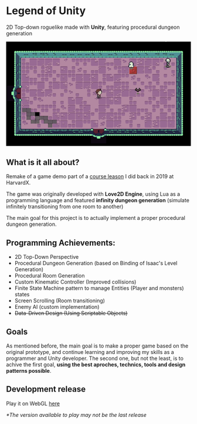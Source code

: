 # Legend of Unity
2D Top-down roguelike made with **Unity**, featuring procedural dungeon generation

<p align="center">
  <img src="Media/legend_unity_gameplay.gif" alt="Gameplay v0.4.1">
</p>

## What is it all about?

Remake of a game demo part of a [course leason](https://cs50.harvard.edu/games/2018/lectures/5/) I did back in 2019 at HarvardX.

The game was originally developed with **Love2D Engine**, using Lua as a programming language and featured **infinity dungeon generation** (simulate infinitely transitioning from one room to another)

The main goal for this project is to actually implement a proper procedural dungeon generation.

## Programming Achievements:
* 2D Top-Down Perspective
* Procedural Dungeon Generation (based on Binding of Isaac's Level Generation)
* Procedural Room Generation
* Custom Kinematic Controller (Improved collisions)
* Finite State Machine pattern to manage Entities (Player and monsters) states
* Screen Scrolling (Room transitioning)
* Enemy AI (custom implementation)
* ~~Data-Driven Design (Using Scriptable Objects)~~

## Goals

As mentioned before, the main goal is to make a proper game based on the original prototype, and continue learning and improving my skills as a programmer and Unity developer. The second one, but not the least, is to achive the first goal, **using the best aproches, technics, tools and design patterns possible**.

## Development release

Play it on WebGL [here](https://simmer.io/@locovuit_dev/~0c14dbbb-77da-67fa-ecaa-b7a0a19286a9)

*\*The version available to play may not be the last release*
